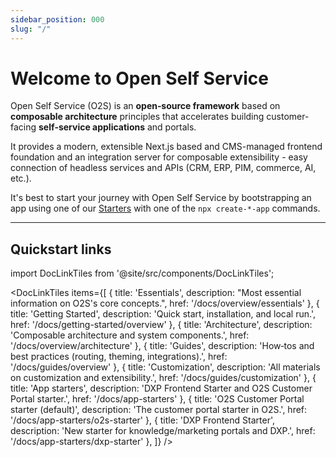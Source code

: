```yaml
---
sidebar_position: 000
slug: "/"
---
```


# Welcome to Open Self Service

Open Self Service (O2S) is an **open‑source framework** based on **composable architecture** principles that accelerates building customer-facing **self‑service applications** and portals. 

It provides a modern, extensible Next.js based  and CMS-managed frontend foundation and an integration server for composable extensibility - easy connection of headless services and APIs (CRM, ERP, PIM, commerce, AI, etc.).

It's best to start your journey with Open Self Service by bootstrapping an app using one of our [Starters](./starters/overview) with one of the ``npx create-*-app`` commands.

---

## Quickstart links

import DocLinkTiles from '@site/src/components/DocLinkTiles';

<DocLinkTiles
    items={[
        { title: 'Essentials', description: "Most essential information on O2S's core concepts.", href: '/docs/overview/essentials' },
        { title: 'Getting Started', description: 'Quick start, installation, and local run.', href: '/docs/getting-started/overview' },
        { title: 'Architecture', description: 'Composable architecture and system components.', href: '/docs/overview/architecture' },
        { title: 'Guides', description: 'How‑tos and best practices (routing, theming, integrations).', href: '/docs/guides/overview' },
        { title: 'Customization', description: 'All materials on customization and extensibility.', href: '/docs/guides/customization' },
        { title: 'App starters', description: 'DXP Frontend Starter and O2S Customer Portal starter.', href: '/docs/app-starters' },
        { title: 'O2S Customer Portal starter (default)', description: 'The customer portal starter in O2S.', href: '/docs/app-starters/o2s-starter' },
        { title: 'DXP Frontend Starter', description: 'New starter for knowledge/marketing portals and DXP.', href: '/docs/app-starters/dxp-starter' },
    ]}
/>


